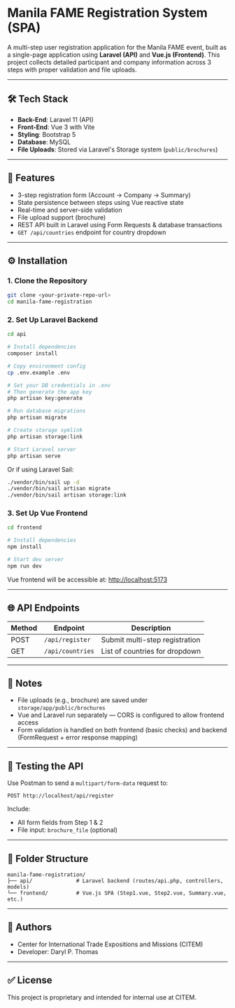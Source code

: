 # Manila FAME Registration System (SPA)

A multi-step user registration application for the Manila FAME event, built as a single-page application using **Laravel (API)** and **Vue.js (Frontend)**. This project collects detailed participant and company information across 3 steps with proper validation and file uploads.

---

## 🛠️ Tech Stack

- **Back-End**: Laravel 11 (API)
- **Front-End**: Vue 3 with Vite
- **Styling**: Bootstrap 5
- **Database**: MySQL
- **File Uploads**: Stored via Laravel's Storage system (`public/brochures`)

---

## 🚀 Features

- 3-step registration form (Account → Company → Summary)
- State persistence between steps using Vue reactive state
- Real-time and server-side validation
- File upload support (brochure)
- REST API built in Laravel using Form Requests & database transactions
- `GET /api/countries` endpoint for country dropdown

---

## ⚙️ Installation

### 1. Clone the Repository

```bash
git clone <your-private-repo-url>
cd manila-fame-registration
```

### 2. Set Up Laravel Backend

```bash
cd api

# Install dependencies
composer install

# Copy environment config
cp .env.example .env

# Set your DB credentials in .env
# Then generate the app key
php artisan key:generate

# Run database migrations
php artisan migrate

# Create storage symlink
php artisan storage:link

# Start Laravel server
php artisan serve
```

Or if using Laravel Sail:

```bash
./vendor/bin/sail up -d
./vendor/bin/sail artisan migrate
./vendor/bin/sail artisan storage:link
```

### 3. Set Up Vue Frontend

```bash
cd frontend

# Install dependencies
npm install

# Start dev server
npm run dev
```

Vue frontend will be accessible at: [http://localhost:5173](http://localhost:5173)

---

## 🌐 API Endpoints

| Method | Endpoint            | Description                          |
|--------|---------------------|--------------------------------------|
| POST   | `/api/register`     | Submit multi-step registration       |
| GET    | `/api/countries`    | List of countries for dropdown       |

---

## 📝 Notes

- File uploads (e.g., brochure) are saved under `storage/app/public/brochures`
- Vue and Laravel run separately — CORS is configured to allow frontend access
- Form validation is handled on both frontend (basic checks) and backend (FormRequest + error response mapping)

---

## 🧪 Testing the API

Use Postman to send a `multipart/form-data` request to:

```
POST http://localhost/api/register
```

Include:
- All form fields from Step 1 & 2
- File input: `brochure_file` (optional)

---

## 📁 Folder Structure

```
manila-fame-registration/
├── api/              # Laravel backend (routes/api.php, controllers, models)
└── frontend/         # Vue.js SPA (Step1.vue, Step2.vue, Summary.vue, etc.)
```

---

## 👥 Authors

- Center for International Trade Expositions and Missions (CITEM)
- Developer: Daryl P. Thomas

---

## ✅ License

This project is proprietary and intended for internal use at CITEM.